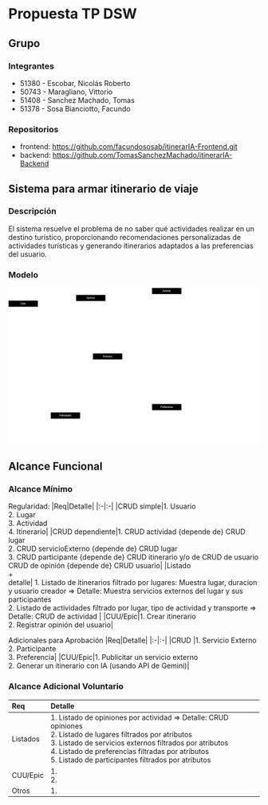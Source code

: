 # Propuesta TP DSW

## Grupo
### Integrantes
* 51380 - Escobar, Nicolás Roberto
* 50743 - Maragliano, Vittorio
* 51408 - Sanchez Machado, Tomas
* 51378 - Sosa Bianciotto, Facundo

### Repositorios
* frontend: https://github.com/facundososab/itinerarIA-Frontend.git
* backend: https://github.com/TomasSanchezMachado/itinerarIA-Backend


## Sistema para armar itinerario de viaje
### Descripción
El sistema resuelve el problema de no saber qué actividades realizar en un destino turístico, proporcionando recomendaciones personalizadas de actividades turísticas y generando itinerarios adaptados a las preferencias del usuario.

### Modelo

![Modelo de dominio](MD_ItinerarIA.drawio.png)

## Alcance Funcional 

### Alcance Mínimo

Regularidad:
|Req|Detalle|
|:-|:-|
|CRUD simple|1. Usuario<br>2. Lugar <br> 3. Actividad<br> 4. Itinerario|
|CRUD dependiente|1. CRUD actividad {depende de} CRUD lugar<br>2. CRUD servicioExterno {depende de} CRUD lugar<br>3. CRUD participante {depende de} CRUD itinerario y/o de CRUD de usuario <br>CRUD de opinión {depende de} CRUD usuario|
|Listado<br>+<br>detalle| 1. Listado de itinerarios filtrado por lugares: Muestra lugar, duracion y usuario creador => Detalle: Muestra servicios externos del lugar y sus participantes<br>2. Listado de actividades filtrado por lugar, tipo de actividad y transporte => Detalle: CRUD de actividad |
|CUU/Epic|1. Crear itinerario<br>2. Registrar opinión del usuario|


Adicionales para Aprobación
|Req|Detalle|
|:-|:-|
|CRUD |1. Servicio Externo<br>2. Participante<br>3. Preferencia|
|CUU/Epic|1. Publicitar un servicio externo<br>2. Generar un itinerario con IA (usando API de Gemini)|


### Alcance Adicional Voluntario

|Req|Detalle|
|:-|:-|
|Listados |1. Listado de opiniones por actividad => Detalle: CRUD opiniones<br>2. Listado de lugares filtrados por atributos<br>3. Listado de servicios externos filtrados por atributos<br>4. Listado de preferencias filtradas por atributos<br>5. Listado de participantes filtrados por atributos|
|CUU/Epic|1. <br>2.|
|Otros|1. |

